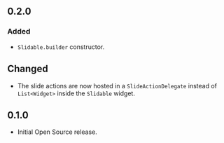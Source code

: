 ## 0.2.0
### Added
* `Slidable.builder` constructor.

## Changed
* The slide actions are now hosted in a `SlideActionDelegate` instead of `List<Widget>` inside the `Slidable` widget.

## 0.1.0
* Initial Open Source release.
